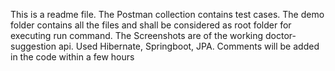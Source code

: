 This is a readme file.
The Postman collection contains test cases.
The demo folder contains all the files and shall be considered as root folder for executing run command.
The Screenshots are of the working doctor-suggestion api.
Used Hibernate, Springboot, JPA.
Comments will be added in the code within a few hours
